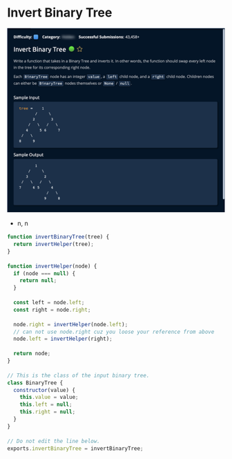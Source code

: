 # Invert Binary Tree

![](<../../../.gitbook/assets/Screenshot 2023-01-22 at 20.17.41.png>)

* n, n

```jsx
function invertBinaryTree(tree) {
  return invertHelper(tree);
}

function invertHelper(node) {
  if (node === null) {
    return null;
  }

  const left = node.left;
  const right = node.right;

  node.right = invertHelper(node.left); 
  // can not use node.right cuz you loose your reference from above
  node.left = invertHelper(right); 

  return node;
}

// This is the class of the input binary tree.
class BinaryTree {
  constructor(value) {
    this.value = value;
    this.left = null;
    this.right = null;
  }
}

// Do not edit the line below.
exports.invertBinaryTree = invertBinaryTree;
```
